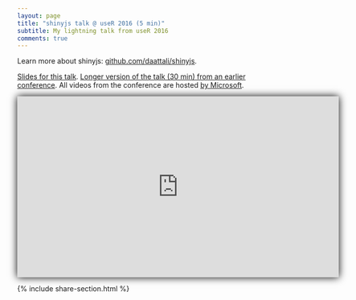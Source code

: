 ```yaml
---
layout: page
title: "shinyjs talk @ useR 2016 (5 min)"
subtitle: My lightning talk from useR 2016
comments: true
---
```


<style>
iframe { box-shadow: 0 0 15px black; }
</style>

Learn more about shinyjs: [github.com/daattali/shinyjs](https://github.com/daattali/shinyjs).

[Slides for this talk](http://bit.ly/shinyjs-slides-useR2016). [Longer version of the talk (30 min) from an earlier conference](https://youtu.be/fPY13maWKKE). All videos from the conference are hosted [by Microsoft](https://channel9.msdn.com/Events/useR-international-R-User-conference/useR2016/).

<iframe width="640" height="360" src="https://www.youtube.com/embed/FYPd5W75HPE" frameborder="0" allowfullscreen></iframe>

{% include share-section.html %}
